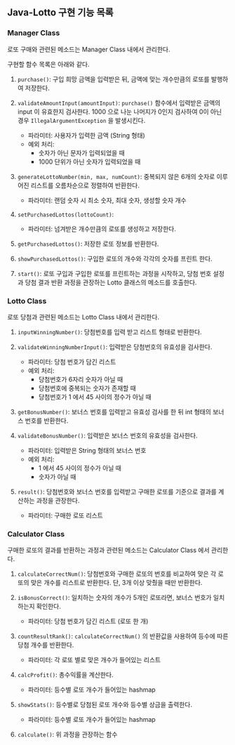 ## Java-Lotto 구현 기능 목록

### Manager Class
로또 구매와 관련된 메소드는 Manager Class 내에서 관리한다.

구현할 함수 목록은 아래와 같다.

1. ```purchase()```: 구입 희망 금액을 입력받은 뒤, 금액에 맞는 개수만큼의 로또를 발행하여 저장한다.


2. ```validateAmountInput(amountInput)```: ```purchase()``` 함수에서 입력받은 금액의 input 이 유효한지 검사한다. 1000 으로 나눈 나머지가 0인지 검사하여 0이 아닌 경우 ```IllegalArgumentException``` 을 발생시킨다.
   - 파라미터: 사용자가 입력한 금액 (String 형태)
   - 예외 처리:
      - 숫자가 아닌 문자가 입력되었을 때
      - 1000 단위가 아닌 숫자가 입력되었을 때

3. ```generateLottoNumber(min, max, numCount)```: 중복되지 않은 6개의 숫자로 이루어진 리스트를 오름차순으로 정렬하여 반환한다.
    - 파라미터: 랜덤 숫자 시 최소 숫자, 최대 숫자, 생성할 숫자 개수 

4. ```setPurchasedLottos(lottoCount)```:
    - 파라미터: 넘겨받은 개수만큼의 로또를 생성하고 저장한다.

5. ```getPurchasedLottos()```: 저장한 로또 정보를 반환한다.

6. ```showPurchasedLottos()```: 구입한 로또의 개수와 각각의 숫자를 프린트 한다.

7. ```start()```: 로또 구입과 구입한 로또를 프린트하는 과정을 시작하고, 당첨 번호 설정과 당첨 결과 반환 과정을 관장하는 Lotto 클래스의 메소드를 호출한다.


### Lotto Class
로또 당첨과 관련된 메소드는 Lotto Class 내에서 관리한다.

1. ```inputWinningNumber()```: 당첨번호를 입력 받고 리스트 형태로 반환한다.

2. ```validateWinningNumberInput()```: 입력받은 당첨번호의 유효성을 검사한다.
    - 파라미터: 당첨 번호가 담긴 리스트
    - 예외 처리:
      - 당첨번호가 6자리 숫자가 아닐 때
      - 당첨번호에 중복되는 숫자가 존재할 때
      - 당첨번호가 1 에서 45 사이의 정수가 아닐 때

3. ```getBonusNumber()```: 보너스 번호를 입력받고 유효성 검사를 한 뒤 int 형태의 보너스 번호를 반환한다.

4. ```validateBonusNumber()```: 입력받은 보너스 번호의 유효성을 검사한다.
    - 파라미터: 입력받은 String 형태의 보너스 번호
    - 예외 처리:
      - 1 에서 45 사이의 정수가 아닐 때
      - 숫자가 아닐 때

5. ```result()```: 당첨번호와 보너스 번호를 입력받고 구매한 로또를 기준으로 결과를 계산하는 과정을 관장한다.
   - 파라미터: 구매한 로또 리스트


### Calculator Class
구매한 로또의 결과를 반환하는 과정과 관련된 메소드는 Calculator Class 에서 관리한다.

1. ```calculateCorrectNum()```: 당첨번호와 구매한 로또의 번호를 비교하여 맞은 각 로또의 맞은 개수를 리스트로 반환한다. 단, 3개 이상 맞췄을 때만 반환한다.

2. ```isBonusCorrect()```: 일치하는 숫자의 개수가 5개인 로또라면, 보너스 번호가 일치하는지 확인한다.
   - 파라미터: 당첨 번호가 담긴 리스트 (로또 한 개)

3. ```countResultRank()```: ```calculateCorrectNum()``` 의 반환값을 사용하여 등수에 따른 당첨 개수를 반환한다.
   - 파라미터: 각 로또 별로 맞은 개수가 들어있는 리스트

4. ```calcProfit()```: 총수익률을 계산한다.
   - 파라미터: 등수별 로또 개수가 들어있는 hashmap

5. ```showStats()```: 등수별로 당첨된 로또 개수와 등수별 상금을 출력한다.
   - 파라미터: 등수별 로또 개수가 들어있는 hashmap

6. ```calculate()```: 위 과정을 관장하는 함수
